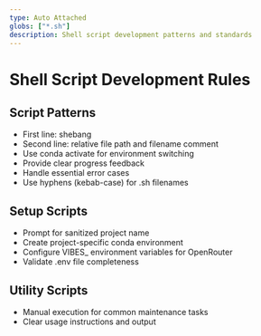 ```yaml
---
type: Auto Attached
globs: ["*.sh"]
description: Shell script development patterns and standards
---
```


# Shell Script Development Rules

## Script Patterns
- First line: shebang
- Second line: relative file path and filename comment
- Use conda activate for environment switching
- Provide clear progress feedback
- Handle essential error cases
- Use hyphens (kebab-case) for .sh filenames

## Setup Scripts
- Prompt for sanitized project name
- Create project-specific conda environment
- Configure VIBES_ environment variables for OpenRouter
- Validate .env file completeness

## Utility Scripts
- Manual execution for common maintenance tasks
- Clear usage instructions and output